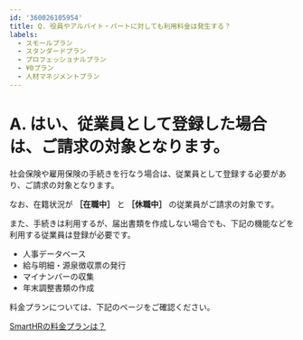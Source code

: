 ```yaml
---
id: '360026105954'
title: Q. 役員やアルバイト・パートに対しても利用料金は発生する？
labels:
  - スモールプラン
  - スタンダードプラン
  - プロフェッショナルプラン
  - ¥0プラン
  - 人材マネジメントプラン
---
```

# A. はい、従業員として登録した場合は、ご請求の対象となります。

社会保険や雇用保険の手続きを行なう場合は、従業員として登録する必要があり、ご請求の対象となります。

なお、在籍状況が **［在職中］** と **［休職中］** の従業員がご請求の対象です。

また、手続きは利用するが、届出書類を作成しない場合でも、下記の機能などを利用する従業員は登録が必要です。

- 人事データベース
- 給与明細・源泉徴収票の発行
- マイナンバーの収集
- 年末調整書類の作成

料金プランについては、下記のページをご確認ください。

[SmartHRの料金プランは？](https://knowledge.smarthr.jp/hc/ja/articles/360026107894)
